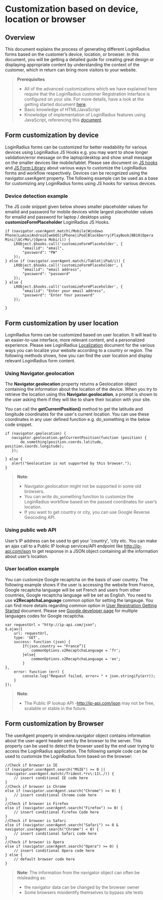 # Customization based on device, location or browser

## Overview
 
This document explains the process of generating different LoginRadius forms based on the customer’s device, location, or browser. In this document, you will be getting a detailed guide for creating great design or displaying appropriate content by understanding the context of the customer, which in return can bring more visitors to your website.


> **Prerequisites**
>-  All of the advanced customizations which we have explained here require that the LoginRadius customer Registration Interface is configured on your site. For more details, have a look at the getting started document [here](https://www.loginradius.com/legacy/docs/api/v2/user-registration/user-registration-getting-started#installation1).
>- Basic knowledge of HTML/JavaScript
>- Knowledge of implementation of LoginRadius features using JavaScript, referencing this [document](https://www.loginradius.com/legacy/docs/libraries/js-libraries/getting-started/).


## Form customization by device 

LoginRadius forms can be customized for better readability for various devices using LoginRadius JS Hooks e.g. you may want to show longer validation/error message on the laptop/desktop and show small message on the smaller devices like mobile/tablet. Please see document on [JS hooks](https://www.loginradius.com/legacy/docs/api/v2/deployment/js-libraries/javascript-hooks) and [JS Form Library](https://www.loginradius.com/legacy/docs/api/v2/deployment/js-libraries/js-form-library/)
about various ways to customize the LoginRadius forms and workflow respectively.  Devices can be recognized using the navigator.userAgent property. The following example can be used as a base for customizing any LoginRadius forms using JS hooks for various devices.

### Device detection example

The JS code snippet given below shows smaller placeholder values for emailid and password for mobile devices while largest placeholder values for emailid and password for laptop / desktops using **customizeFormPlaceholder** LoginRadius JS Hooks.

```
if (navigator.userAgent.match(/Mobile|Windows Phone|Lumia|Android|webOS|iPhone|iPod|Blackberry|PlayBook|BB10|Opera Mini|\bCrMo\/|Opera Mobi/i)) {
    LRObject.$hooks.call('customizeFormPlaceholder', {
        "emailid": "email",
        "password": "PW"
    });
} else if (navigator.userAgent.match(/Tablet|iPad/i)) {
    LRObject.$hooks.call('customizeFormPlaceholder', {
        "emailid": "email address",
        "password": "password"
    });
} else {
    LRObject.$hooks.call('customizeFormPlaceholder', {
        "emailid": "Enter your email address",
        "password": "Enter Your password"
    });

}
```
## Form customization by user location

LoginRadius forms can be customized based on user location. It will lead to an easier-to-use interface, more relevant content, and a personalized experience. Please see LoginRadius [Localization](https://www.loginradius.com/legacy/docs/api/v2/deployment/js-libraries/localization) document for the various ways you can localize your website according to a country or region. The following methods shows, how you can find the user location and display relevant LoginRadius form content.

### Using Navigator.geolocation 

The **Navigator.geolocation** property returns a Geolocation object containing the information about the location of the device. When you try to retrieve the location using this **Navigator.geolocation**, a prompt is shown to the user asking them if they will like to share their location with your site.

You can call the **getCurrentPosition()** method to get the latitude and longitude coordinates for the user's current location. You can use these coordinates in any user defined function e.g. do_something in the below code snippet.

```
if (navigator.geolocation) {
   navigator.geolocation.getCurrentPosition(function (position) {
       do_something(position.coords.latitude, position.coords.longitude);
   });

} else {
   alert("Geolocation is not supported by this browser.");
}
```

>**Note**:  
>- Navigator.geolocation might not be supported in some old browsers. 
>- You can write do_something function to customize the LoginRadius workflow based on the passed coordinates for user’s location.
>- If you want to get country or city, you can use Google Reverse Geocoding API.

### Using public web API 


User’s IP address can be used to get your 'country', 'city  etc. You can make an ajax call to a Public IP lookup services/API endpoint like http://ip-api.com/json to get response in a JSON object containing all the information about user’s location. 

### User location example 

You can customize Google recaptcha on the basis of user country. The following example shows if the user is accessing the website from France, Google recaptcha language will be set French and users from other countries, Google recaptcha language will be set as English. You need to use **v2RecaptchaLanguage** common option for setting the langauge. You can find more details regarding common option in [User Registration Getting Started](https://www.loginradius.com/legacy/docs/api/v2/deployment/js-libraries/getting-started) document. Please see [Google developer page](https://developers.google.com/recaptcha/docs/language) for multiple languages codes for Google recaptcha.

```
var requestUrl = "http://ip-api.com/json";
$.ajax({
    url: requestUrl,
    type: 'GET',
    success: function (json) {
        If(json.country == "France”){
            commonOptions.v2RecaptchaLanguage = ‘fr';
        }else{
            commonOptions.v2RecaptchaLanguage = 'en';
        }
},
    error: function (err) {
        console.log("Request failed, error= " + json.stringify(err));
    }
});
```
>**Note**: 
>- The Public IP lookup API -http://ip-api.com/json may not be free, scalable or stable in the future.

## Form customization by Browser

The userAgent property in window.navigator object contains information about the user-agent header sent by the browser to the server. This property can be used to detect the browser used by the end user trying to access the LoginRadius application. The following sample code can be used to customize the LoginRadius form based on the browser:

```
//Check if browser is IE 
if (navigator.userAgent.search("MSIE") >= 0 || !navigator.userAgent.match(/Trident.*rv\:11\./)) {
    // insert conditional IE code here
}
//Check if browser is Chrome
else if (navigator.userAgent.search("Chrome") >= 0) {
    // insert conditional Chrome code here
}
//Check if browser is Firefox 
else if (navigator.userAgent.search("Firefox") >= 0) {
    // insert conditional Firefox Code here
}
//Check if browser is Safari
else if (navigator.userAgent.search("Safari") >= 0 & navigator.userAgent.search("Chrome") < 0) {
    // insert conditional Safari code here
}
//Check if browser is Opera
else if (navigator.userAgent.search("Opera") >= 0) {
    // insert conditional Opera code here
} else {
    // default browser code here
}
```

>**Note**: The information from the navigator object can often be misleading as: 
>- the navigator data can be changed by the browser owner
>- Some browsers misidentify themselves to bypass site tests

